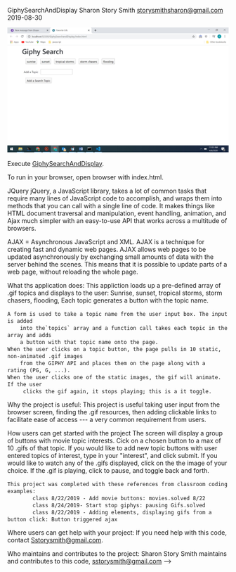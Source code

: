 GiphySearchAndDisplay
Sharon Story Smith  storysmithsharon@gmail.com
2019-08-30 

![screenshot of GiphySearchandDisplay](.\screenshot.jpg)

Execute  [GiphySearchAndDisplay](https://sstorysmith.github.io/GiphySearchandDisplay/).

To run in your browser, open browser with index.html.



JQuery
jQuery, a JavaScript library, takes a lot of common tasks that require many lines of JavaScript code to accomplish, and wraps them into methods that you can call with a single line of code.
It makes things like HTML document traversal and manipulation, event handling, animation, and Ajax much simpler with an easy-to-use API that works across a multitude of browsers.

AJAX = Asynchronous JavaScript and XML. AJAX is a technique for creating fast and dynamic web pages. AJAX allows web pages to be updated asynchronously by exchanging small amounts of data with the server behind the scenes. This means that it is possible to update parts of a web page, without reloading the whole page.


What ths application does:
    This appliction loads up a pre-defined array of .gif topics and displays to the user: 
                   Sunrise, sunset, tropical storms, storm chasers, flooding, 
    Each topic generates a button with the topic name. 

    A form is used to take a topic name from the user input box. The input is added
        into the`topics` array and a function call takes each topic in the array and adds
        a button with that topic name onto the page.
    When the user clicks on a topic button, the page pulls in 10 static, non-animated .gif images 
        from the GIPHY API and places them on the page along with a  rating (PG, G, ...).
    When the user clicks one of the static images, the gif will animate. If the user
         clicks the gif again, it stops playing; this is a it toggle.

Why the project is useful:
    This project is useful taking user input from the browser screen, finding the .gif resources, then adding clickable
    links to facilitate ease of access --- a very common requirement from users.

How users can get started with the project
    The screen will display a group of buttons with movie topic interests. Cick on a chosen button to a max of 10 .gifs of that topic. 
    If you would like to add new topic buttons with user entered topics of interest, type in your "interest", and click submit. 
    If you would like to watch any of the .gifs displayed, click on   the the image of your choice. If the .gif is playing, click to pause, and toggle back and forth.

    This project was completed with these references from classroom coding examples:
            class 8/22/2019 - Add movie buttons: movies.solved 8/22
            class 8/24/2019- Start stop giphys: pausing Gifs.solved 
            class 8/22/2019 - Adding elements, displaying gifs from a button click: Button triggered ajax

Where users can get help with your project:
    If you need help with this code, contact Sstorysmith@gmail.com.

Who maintains and contributes to the project:
    Sharon Story Smith maintains and contributes to this code, sstorysmith@gmail.com -->